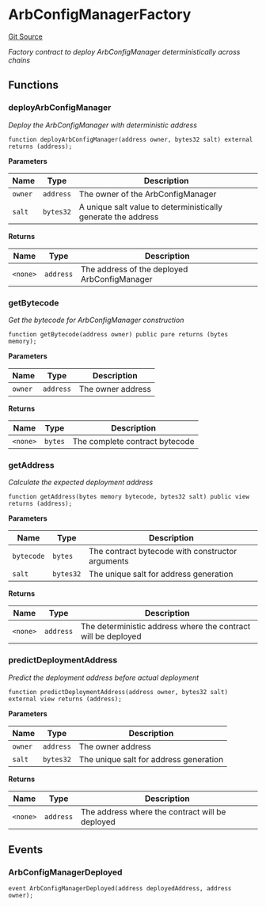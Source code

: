 # ArbConfigManagerFactory
[Git Source](https://github.com/SyndicateProtocol/syndicate-appchains/blob/7027a63d41514909f85c2d3245a5d979fd2c367a/src/config/ArbConfigManagerFactory.sol)

*Factory contract to deploy ArbConfigManager deterministically across chains*


## Functions
### deployArbConfigManager

*Deploy the ArbConfigManager with deterministic address*


```solidity
function deployArbConfigManager(address owner, bytes32 salt) external returns (address);
```
**Parameters**

|Name|Type|Description|
|----|----|-----------|
|`owner`|`address`|The owner of the ArbConfigManager|
|`salt`|`bytes32`|A unique salt value to deterministically generate the address|

**Returns**

|Name|Type|Description|
|----|----|-----------|
|`<none>`|`address`|The address of the deployed ArbConfigManager|


### getBytecode

*Get the bytecode for ArbConfigManager construction*


```solidity
function getBytecode(address owner) public pure returns (bytes memory);
```
**Parameters**

|Name|Type|Description|
|----|----|-----------|
|`owner`|`address`|The owner address|

**Returns**

|Name|Type|Description|
|----|----|-----------|
|`<none>`|`bytes`|The complete contract bytecode|


### getAddress

*Calculate the expected deployment address*


```solidity
function getAddress(bytes memory bytecode, bytes32 salt) public view returns (address);
```
**Parameters**

|Name|Type|Description|
|----|----|-----------|
|`bytecode`|`bytes`|The contract bytecode with constructor arguments|
|`salt`|`bytes32`|The unique salt for address generation|

**Returns**

|Name|Type|Description|
|----|----|-----------|
|`<none>`|`address`|The deterministic address where the contract will be deployed|


### predictDeploymentAddress

*Predict the deployment address before actual deployment*


```solidity
function predictDeploymentAddress(address owner, bytes32 salt) external view returns (address);
```
**Parameters**

|Name|Type|Description|
|----|----|-----------|
|`owner`|`address`|The owner address|
|`salt`|`bytes32`|The unique salt for address generation|

**Returns**

|Name|Type|Description|
|----|----|-----------|
|`<none>`|`address`|The address where the contract will be deployed|


## Events
### ArbConfigManagerDeployed

```solidity
event ArbConfigManagerDeployed(address deployedAddress, address owner);
```

